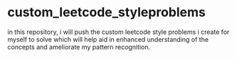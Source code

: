# custom_leetcode_styleproblems
in this repository, i will push the custom leetcode style problems i create for myself to solve which will help aid in enhanced understanding of the concepts and ameliorate my pattern recognition.
